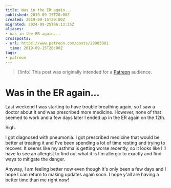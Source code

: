 ```yaml
---
title: Was in the ER again...
published: 2019-09-15T20:00Z
created: 2019-09-15T20:00Z
migrated: 2024-09-25T06:13:35Z
aliases:
- Was in the ER again...
crossposts:
- url: https://www.patreon.com/posts/29983901
  time: 2019-09-15T20:00Z
tags:
- patreon
---
```


> [!info]
> This post was originally intended for a [Patreon](../tags/patreon.md) audience.

# Was in the ER again...

Last weekend I was starting to have trouble breathing again, so I saw a doctor about it and was prescribed more medicine. However, none of that seemed to work and a few days later I ended up in the ER again on the 12th.

Sigh.

I got diagnosed with pneumonia. I got prescribed medicine that would be better at treating it and I've been spending a lot of time resting and trying to recover. It seems like my asthma is getting worse recently, so it looks like I'll have to see an allergist to find out what it is I'm allergic to exactly and find ways to mitigate the danger.

Anyway, I am feeling better now even though it's only been a few days and I hope I can return to making updates again soon. I hope y'all are having a better time than me right now!
